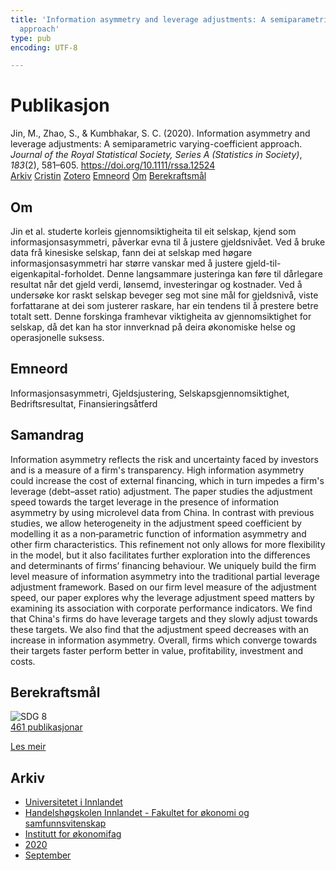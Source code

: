 ```yaml
---
title: 'Information asymmetry and leverage adjustments: A semiparametric varying-coefficient
  approach'
type: pub
encoding: UTF-8

---
```

<h1>Publikasjon</h1>
<article id="csl-bib-container-DVWQKDMH" class="csl-bib-container">
  <div class="csl-bib-body"> <div class="csl-entry">Jin, M., Zhao, S., &#38; Kumbhakar, S. C. (2020). Information asymmetry and leverage adjustments: A semiparametric varying-coefficient approach. <i>Journal of the Royal Statistical Society, Series A (Statistics in Society)</i>, <i>183</i>(2), 581–605. <a href="https://doi.org/10.1111/rssa.12524">https://doi.org/10.1111/rssa.12524</a></div> </div>
  <div class="csl-bib-buttons">
    <a href="#taxonomy-article-DVWQKDMH" alt="archive" class="csl-bib-button">Arkiv</a>
    <a href="https://app.cristin.no/results/show.jsf?id=1828842" alt="Cristin" class="csl-bib-button">Cristin</a>
    <a href="http://zotero.org/groups/5881554/items/DVWQKDMH" alt="Zotero" class="csl-bib-button">Zotero</a>
    <a href="#keywords-article-DVWQKDMH" alt="keywords" class="csl-bib-button">Emneord</a>
    <a href="#about-article-DVWQKDMH" alt="about_pub" class="csl-bib-button">Om</a>
    <a href="#sdg-article-DVWQKDMH" alt="sdg" class="csl-bib-button">Berekraftsmål</a>
  </div>
  <div id="csl-bib-meta-container-DVWQKDMH"></div>
</article>
<div id="csl-bib-meta-DVWQKDMH" class="csl-bib-meta">
  <article id="about-article-DVWQKDMH" class="about_pub-article">
    <h1>Om</h1>
    Jin et al. studerte korleis gjennomsiktigheita til eit selskap, kjend som informasjonsasymmetri, påverkar evna til å justere gjeldsnivået. Ved å bruke data frå kinesiske selskap, fann dei at selskap med høgare informasjonsasymmetri har større vanskar med å justere gjeld-til-eigenkapital-forholdet. Denne langsammare justeringa kan føre til dårlegare resultat når det gjeld verdi, lønsemd, investeringar og kostnader. Ved å undersøke kor raskt selskap beveger seg mot sine mål for gjeldsnivå, viste forfattarane at dei som justerer raskare, har ein tendens til å prestere betre totalt sett. Denne forskinga framhevar viktigheita av gjennomsiktighet for selskap, då det kan ha stor innverknad på deira økonomiske helse og operasjonelle suksess.
  </article>
  <article id="keywords-article-DVWQKDMH" class="keywords-article">
    <h1>Emneord</h1>
    Informasjonsasymmetri, Gjeldsjustering, Selskapsgjennomsiktighet, Bedriftsresultat, Finansieringsåtferd
  </article>
  <article id="abstract-article-DVWQKDMH" class="abstract-article">
    <h1>Samandrag</h1>
    Information asymmetry reflects the risk and uncertainty faced by investors and is a measure of a firm's transparency. High information asymmetry could increase the cost of external financing, which in turn impedes a firm's leverage (debt–asset ratio) adjustment. The paper studies the adjustment speed towards the target leverage in the presence of information asymmetry by using microlevel data from China. In contrast with previous studies, we allow heterogeneity in the adjustment speed coefficient by modelling it as a non‐parametric function of information asymmetry and other firm characteristics. This refinement not only allows for more flexibility in the model, but it also facilitates further exploration into the differences and determinants of firms’ financing behaviour. We uniquely build the firm level measure of information asymmetry into the traditional partial leverage adjustment framework. Based on our firm level measure of the adjustment speed, our paper explores why the leverage adjustment speed matters by examining its association with corporate performance indicators. We find that China's firms do have leverage targets and they slowly adjust towards these targets. We also find that the adjustment speed decreases with an increase in information asymmetry. Overall, firms which converge towards their targets faster perform better in value, profitability, investment and costs.
  </article>
  <article id="sdg-article-DVWQKDMH" class="sdg-article">
    <h1>Berekraftsmål</h1>
    <div class="sdg-container"><div id="sdg8" class="sdg">
        <img src="{{< params subfolder >}}images/sdg/sdg08_nn.png" class="image" alt="SDG 8">
        <div class="sdg-overlay">
          <a href="{{< params subfolder >}}nn/archive/?sdg=8#archive" class="sdg-publication-count"><span>461</span> publikasjonar</a>
          <p><a href="https://fn.no/om-fn/fns-baerekraftsmaal/anstendig-arbeid-og-oekonomisk-vekst?lang=nno-NO" class="sdg-read-more">Les meir</a></p>
        </div>
      </div></div>
  </article>
  <article id="taxonomy-article-DVWQKDMH" class="taxonomy-article">
    <h1>Arkiv</h1>
    <ul>
      <li><a href="{{< params subfolder >}}nn/archive/?key=3DCRN523">Universitetet i Innlandet</a></li>
      <li><a href="{{< params subfolder >}}nn/archive/?key=DU8Q9LN9">Handelshøgskolen Innlandet - Fakultet for økonomi og samfunnsvitenskap</a></li>
      <li><a href="{{< params subfolder >}}nn/archive/?key=3IQA89I8">Institutt for økonomifag</a></li>
      <li><a href="{{< params subfolder >}}nn/archive/?key=TI88EFV9">2020</a></li>
      <li><a href="{{< params subfolder >}}nn/archive/?key=ZNDBQIUJ">September</a></li>
    </ul>
  </article>
</div>
